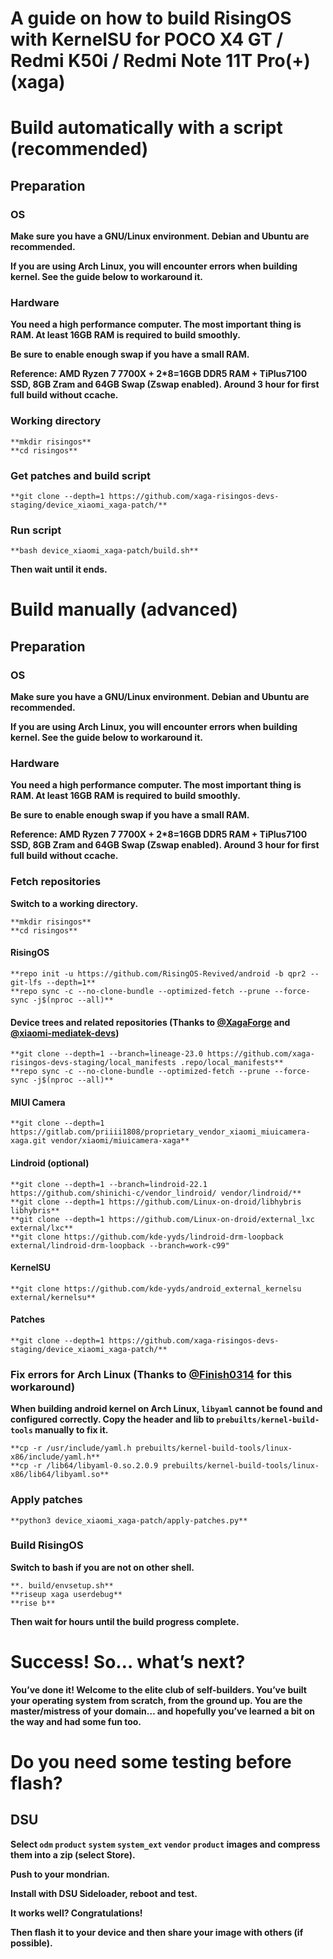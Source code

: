 # A guide on how to build RisingOS with KernelSU for POCO X4 GT / Redmi K50i / Redmi Note 11T Pro(+) (xaga)

# Build automatically with a script (recommended)

## Preparation

### OS

**Make sure you have a GNU/Linux environment. Debian and Ubuntu are recommended.**

**If you are using Arch Linux, you will encounter errors when building kernel.
See the guide below to workaround it.**

### Hardware

**You need a high performance computer. The most important thing is RAM. At least
16GB RAM is required to build smoothly.**

**Be sure to enable enough swap if you have a small RAM.**

**Reference: AMD Ryzen 7 7700X + 2\*8=16GB DDR5 RAM + TiPlus7100 SSD, 8GB Zram
and 64GB Swap (Zswap enabled). Around 3 hour for first full build without
ccache.**

### Working directory

```
**mkdir risingos**
**cd risingos**
```
### Get patches and build script

```
**git clone --depth=1 https://github.com/xaga-risingos-devs-staging/device_xiaomi_xaga-patch/**
```
### Run script

```
**bash device_xiaomi_xaga-patch/build.sh**
```
**Then wait until it ends.**

# Build manually (advanced)

## Preparation

### OS

**Make sure you have a GNU/Linux environment. Debian and Ubuntu are recommended.**

**If you are using Arch Linux, you will encounter errors when building kernel.
See the guide below to workaround it.**

### Hardware

**You need a high performance computer. The most important thing is RAM. At least
16GB RAM is required to build smoothly.**

**Be sure to enable enough swap if you have a small RAM.**

**Reference: AMD Ryzen 7 7700X + 2\*8=16GB DDR5 RAM + TiPlus7100 SSD, 8GB Zram
and 64GB Swap (Zswap enabled). Around 3 hour for first full build without
ccache.**

### Fetch repositories

**Switch to a working directory.**

```
**mkdir risingos**
**cd risingos**
```
#### RisingOS

```
**repo init -u https://github.com/RisingOS-Revived/android -b qpr2 --git-lfs --depth=1**
**repo sync -c --no-clone-bundle --optimized-fetch --prune --force-sync -j$(nproc --all)**
```
#### Device trees and related repositories (Thanks to [@XagaForge](https://github.com/XagaForge) and [@xiaomi-mediatek-devs](https://github.com/xiaomi-mediatek-devs))

```
**git clone --depth=1 --branch=lineage-23.0 https://github.com/xaga-risingos-devs-staging/local_manifests .repo/local_manifests**
**repo sync -c --no-clone-bundle --optimized-fetch --prune --force-sync -j$(nproc --all)**
```
#### MIUI Camera

```
**git clone --depth=1 https://gitlab.com/priiii1808/proprietary_vendor_xiaomi_miuicamera-xaga.git vendor/xiaomi/miuicamera-xaga**
```
#### Lindroid (optional)

```
**git clone --depth=1 --branch=lindroid-22.1 https://github.com/shinichi-c/vendor_lindroid/ vendor/lindroid/**
**git clone --depth=1 https://github.com/Linux-on-droid/libhybris libhybris**
**git clone --depth=1 https://github.com/Linux-on-droid/external_lxc external/lxc**
**git clone https://github.com/kde-yyds/lindroid-drm-loopback external/lindroid-drm-loopback --branch=work-c99"

```
#### KernelSU

```
**git clone https://github.com/kde-yyds/android_external_kernelsu external/kernelsu**
```

#### Patches

```
**git clone --depth=1 https://github.com/xaga-risingos-devs-staging/device_xiaomi_xaga-patch/**
```
### Fix errors for Arch Linux (Thanks to [@Finish0314](https://github.com/finish0314) for this workaround)

**When building android kernel on Arch Linux, `libyaml` cannot be found and
configured correctly. Copy the header and lib to `prebuilts/kernel-build-tools`
manually to fix it.**

```
**cp -r /usr/include/yaml.h prebuilts/kernel-build-tools/linux-x86/include/yaml.h**
**cp -r /lib64/libyaml-0.so.2.0.9 prebuilts/kernel-build-tools/linux-x86/lib64/libyaml.so**
```
### Apply patches

```
**python3 device_xiaomi_xaga-patch/apply-patches.py**
```
### Build RisingOS

**Switch to bash if you are not on other shell.**

```
**. build/envsetup.sh**
**riseup xaga userdebug**
**rise b**
```
**Then wait for hours until the build progress complete.**

# Success! So… what’s next?

**You’ve done it! Welcome to the elite club of self-builders. You’ve built your
operating system from scratch, from the ground up. You are the master/mistress
of your domain… and hopefully you’ve learned a bit on the way and had some fun
too.**

# Do you need some testing before flash?

## DSU

**Select `odm` `product` `system` `system_ext` `vendor` `product` images and
compress them into a zip (select Store).**

**Push to your mondrian.**

**Install with DSU Sideloader, reboot and test.**

**It works well? Congratulations!**

**Then flash it to your device and then share your image with others (if
possible).**


